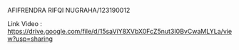 AFIFRENDRA RIFQI NUGRAHA/123190012

Link Video : https://drive.google.com/file/d/15saViY8XVbX0FcZ5nut3I0BvCwaMLYLa/view?usp=sharing
